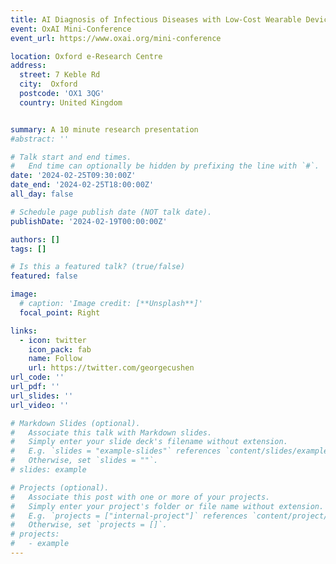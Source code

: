 ```yaml
---
title: AI Diagnosis of Infectious Diseases with Low-Cost Wearable Device
event: OxAI Mini-Conference
event_url: https://www.oxai.org/mini-conference

location: Oxford e-Research Centre 
address:
  street: 7 Keble Rd
  city:  Oxford 
  postcode: 'OX1 3QG' 
  country: United Kingdom


summary: A 10 minute research presentation
#abstract: ''

# Talk start and end times.
#   End time can optionally be hidden by prefixing the line with `#`.
date: '2024-02-25T09:30:00Z'
date_end: '2024-02-25T18:00:00Z'
all_day: false

# Schedule page publish date (NOT talk date).
publishDate: '2024-02-19T00:00:00Z'

authors: []
tags: []

# Is this a featured talk? (true/false)
featured: false

image:
  # caption: 'Image credit: [**Unsplash**]'
  focal_point: Right

links:
  - icon: twitter
    icon_pack: fab
    name: Follow
    url: https://twitter.com/georgecushen
url_code: ''
url_pdf: ''
url_slides: ''
url_video: ''

# Markdown Slides (optional).
#   Associate this talk with Markdown slides.
#   Simply enter your slide deck's filename without extension.
#   E.g. `slides = "example-slides"` references `content/slides/example-slides.md`.
#   Otherwise, set `slides = ""`.
# slides: example

# Projects (optional).
#   Associate this post with one or more of your projects.
#   Simply enter your project's folder or file name without extension.
#   E.g. `projects = ["internal-project"]` references `content/project/deep-learning/index.md`.
#   Otherwise, set `projects = []`.
# projects:
#   - example
---
```

